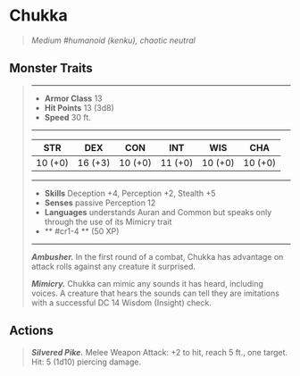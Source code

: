 # Chukka
>*Medium #humanoid (kenku), chaotic neutral*
## Monster Traits
>___
>- **Armor Class** 13
>- **Hit Points** 13 (3d8)
>- **Speed** 30 ft.
>___
>|STR|DEX|CON|INT|WIS|CHA|
>|:---:|:---:|:---:|:---:|:---:|:---:|
>|10 (+0)|16 (+3)|10 (+0)|11 (+0)|10 (+0)|10 (+0)|
>___
>- **Skills** Deception +4, Perception +2, Stealth +5
>- **Senses** passive Perception 12
>- **Languages** understands Auran and Common but speaks only through the use of its Mimicry trait
>- ** #cr1-4 ** (50 XP)
>___
>***Ambusher.*** In the first round of a combat, Chukka has advantage on attack rolls against any creature it surprised.  
>
>***Mimicry.*** Chukka can mimic any sounds it has heard, including voices. A creature that hears the sounds can tell they are imitations with a successful DC 14 Wisdom (Insight) check.  
>
## Actions
>***Silvered Pike.*** Melee Weapon Attack: +2 to hit, reach 5 ft., one target. Hit: 5 (1d10) piercing damage.